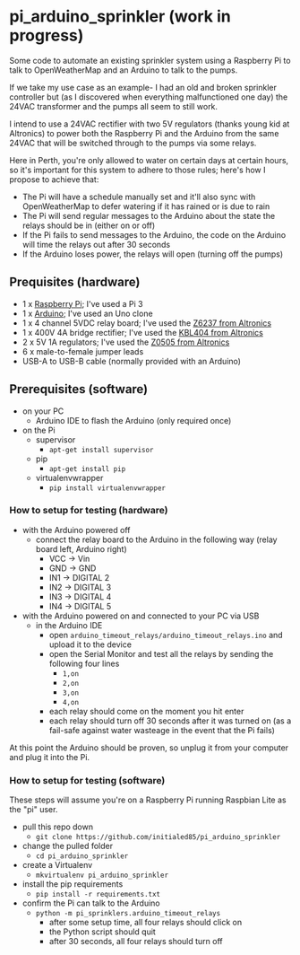 # pi_arduino_sprinkler (work in progress)

Some code to automate an existing sprinkler system using a Raspberry Pi to talk to OpenWeatherMap and an Arduino
to talk to the pumps.

If we take my use case as an example- I had an old and broken sprinkler controller but (as I discovered when everything
malfunctioned one day) the 24VAC transformer and the pumps all seem to still work.

I intend to use a 24VAC rectifier with two 5V regulators (thanks young kid at Altronics) to power both the Raspberry
Pi and the Arduino from the same 24VAC that will be switched through to the pumps via some relays.

Here in Perth, you're only allowed to water on certain days at certain hours, so it's important for this system to
adhere to those rules; here's how I propose to achieve that:

* The Pi will have a schedule manually set and it'll also sync with OpenWeatherMap to defer watering if it has rained
or is due to rain
* The Pi will send regular messages to the Arduino about the state the relays should be in (either on or off)
* If the Pi fails to send messages to the Arduino, the code on the Arduino will time the relays out after 30 seconds
* If the Arduino loses power, the relays will open (turning off the pumps)    

## Prequisites (hardware)

* 1 x [Raspberry Pi](https://www.raspberrypi.org/); I've used a Pi 3
* 1 x [Arduino](https://www.arduino.cc/); I've used an Uno clone
* 1 x 4 channel 5VDC relay board; I've used the [Z6237 from Altronics](http://www.altronics.com.au/p/z6327-4-channel-5v-relay-control-board/)
* 1 x 400V 4A bridge rectifier; I've used the [KBL404 from Altronics](http://www.altronics.com.au/p/z0076-kbl404-400v-4a-plastic-bridge-rectifier/)
* 2 x 5V 1A regulators; I've used the [Z0505 from Altronics](http://www.altronics.com.au/p/z0505-7805-5v-1-amp-to-220-fixed-voltage-regulator/)
* 6 x male-to-female jumper leads
* USB-A to USB-B cable (normally provided with an Arduino)

## Prerequisites (software)

* on your PC
    * Arduino IDE to flash the Arduino (only required once)
* on the Pi
    * supervisor
        * ```apt-get install supervisor```
    * pip 
        * ```apt-get install pip```
    * virtualenvwrapper
        * ```pip install virtualenvwrapper```
    
### How to setup for testing (hardware)

* with the Arduino powered off
    * connect the relay board to the Arduino in the following way (relay board left, Arduino right)
        * VCC -> Vin
        * GND -> GND
        * IN1 -> DIGITAL 2
        * IN2 -> DIGITAL 3
        * IN3 -> DIGITAL 4
        * IN4 -> DIGITAL 5
* with the Arduino powered on and connected to your PC via USB
    * in the Arduino IDE
        * open `arduino_timeout_relays/arduino_timeout_relays.ino` and upload it to the device
        * open the Serial Monitor and test all the relays by sending the following four lines
            * `1,on` 
            * `2,on` 
            * `3,on` 
            * `4,on`
        * each relay should come on the moment you hit enter
        * each relay should turn off 30 seconds after it was turned on (as a fail-safe against water wasteage in the
        event that the Pi fails)

At this point the Arduino should be proven, so unplug it from your computer and plug it into the Pi.

### How to setup for testing (software)

These steps will assume you're on a Raspberry Pi running Raspbian Lite as the "pi" user.

* pull this repo down
    * ```git clone https://github.com/initialed85/pi_arduino_sprinkler```
* change the pulled folder
    * ```cd pi_arduino_sprinkler```
* create a Virtualenv
    * ```mkvirtualenv pi_arduino_sprinkler```
* install the pip requirements
    * ```pip install -r requirements.txt```
* confirm the Pi can talk to the Arduino
    * ```python -m pi_sprinklers.arduino_timeout_relays```
        * after some setup time, all four relays should click on
        * the Python script should quit
        * after 30 seconds, all four relays should turn off
<!---
* install the supervisor config file
    * ```sudo cp pi_arduino_sprinkler.conf /etc/supervisor/conf.d/```
* copy example_config.py to config.py and make the necessary edits; of note:
    * OWM_KEY (sign up at [OpenWeatherMap](http://www.openweathermap.com/))
    * LAT and LON of the location you want to pull weather for
    * UUID of the target [http://zmote.io/](zmote.io) device
    * DAYS_OF_THE_WEEK watering is allowed
    * HOURS_TO_WAIT_AFTER_SUNSET before turning the sprinklers on
    * WATERING_DURATION in minutes watering is allowed
* reload the supervisor config file
    * ```sudo supervisorctl reread```
    * ```sudo supervisorctl update```
    
At this point, you should now be running- validate by looking at ```/tmp/supervisor_stderr_pi_arduino_sprinkler.log```
--->